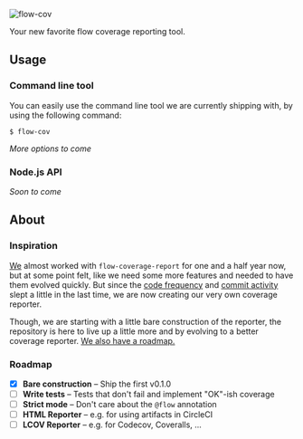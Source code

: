 ![flow-cov](https://s3.eu-central-1.amazonaws.com/github-banner/flow-cov.png)

Your new favorite flow coverage reporting tool.

## Usage

### Command line tool

You can easily use the command line tool we are currently shipping with, by using the following command:

```
$ flow-cov
```

_More options to come_

### Node.js API

_Soon to come_

## About

### Inspiration

[We](https://fintory.com/en?ref=flow-cov) almost worked with `flow-coverage-report` for one and a half year now, but at some point felt, like we need some more features and needed to have them evolved quickly. But since the [code frequency](https://github.com/rpl/flow-coverage-report/graphs/code-frequency) and [commit activity](https://github.com/rpl/flow-coverage-report/graphs/commit-activity) slept a little in the last time, we are now creating our very own coverage reporter.

Though, we are starting with a little bare construction of the reporter, the repository is here to live up a little more and by evolving to a better coverage reporter. [We also have a roadmap.](#roadmap)

### Roadmap

- [x] **Bare construction** – Ship the first v0.1.0
- [ ] **Write tests** – Tests that don't fail and implement "OK"-ish coverage
- [ ] **Strict mode** – Don't care about the `@flow` annotation
- [ ] **HTML Reporter** – e.g. for using artifacts in CircleCI
- [ ] **LCOV Reporter** – e.g. for Codecov, Coveralls, ...
